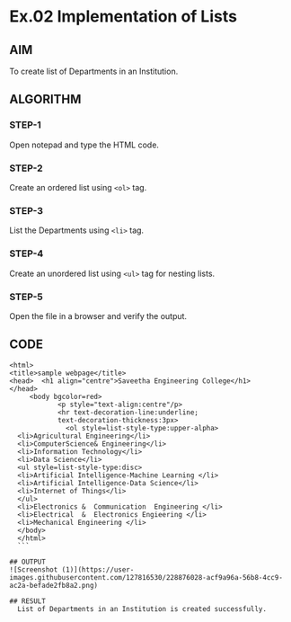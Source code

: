 # Ex.02 Implementation of Lists
## AIM
  To create list of Departments in an Institution.

## ALGORITHM
### STEP-1
  Open notepad and type the HTML code.

### STEP-2
  Create an ordered list using ```<ol>``` tag.

### STEP-3
  List the Departments using ```<li>``` tag.

### STEP-4
  Create an unordered list using ```<ul>``` tag for nesting lists.

### STEP-5
  Open the file in a browser and verify the output.
  
## CODE
````
<html>
<title>sample webpage</title>
<head>  <h1 align="centre">Saveetha Engineering College</h1>
</head>
     <body bgcolor=red>
            <p style="text-align:centre"/p>
            <hr text-decoration-line:underline;
            text-decoration-thickness:3px>
              <ol style=list-style-type:upper-alpha>
  <li>Agricultural Engineering</li>
  <li>ComputerScience& Engineering</li>
  <li>Information Technology</li>
  <li>Data Science</li>
  <ul style=list-style-type:disc>
  <li>Artificial Intelligence-Machine Learning </li>
  <li>Artificial Intelligence-Data Science</li>
  <li>Internet of Things</li>
  </ul>
  <li>Electronics &  Communication  Engineering </li>
  <li>Electrical  &  Electronics Engieering </li>
  <li>Mechanical Engineering </li>
  </body>
  </html>
  ```

## OUTPUT
![Screenshot (1)](https://user-images.githubusercontent.com/127816530/228876028-acf9a96a-56b8-4cc9-ac2a-befade2fb8a2.png)

## RESULT
  List of Departments in an Institution is created successfully.
